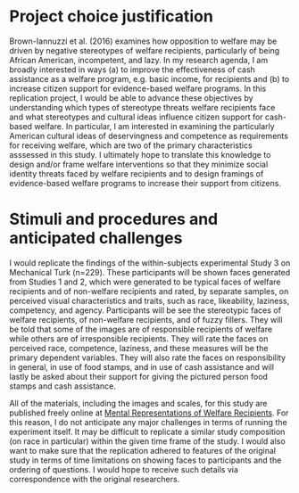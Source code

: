 # Project choice justification
Brown-Iannuzzi et al. (2016) examines how opposition to welfare may be driven by negative stereotypes of welfare recipients, particularly of being African American, incompetent, and lazy. In my research agenda, I am broadly interested in ways (a) to improve the effectiveness of cash assistance as a welfare program, e.g. basic income, for recipients and (b) to increase citizen support for evidence-based welfare programs. In this replication project, I would be able to advance these objectives by understanding which types of stereotype threats welfare recipients face and what stereotypes and cultural ideas influence citizen support for cash-based welfare. In particular, I am interested in examining the particularly American cultural ideas of deservingness and competence as requirements for receiving welfare, which are two of the primary characteristics asssessed in this study. I ultimately hope to translate this knowledge to design and/or frame welfare interventions so that they minimize social identity threats faced by welfare recipients and to design framings of evidence-based welfare programs to increase their support from citizens. 

# Stimuli and procedures and anticipated challenges
I would replicate the findings of the within-subjects experimental Study 3 on Mechanical Turk (n=229). These participants will be shown faces generated from Studies 1 and 2, which were generated to be typical faces of welfare recipients and of non-welfare recipients and rated, by separate samples, on perceived visual characteristics and traits, such as race, likeability, laziness, competency, and agency. Participants will be see the stereotypic faces of welfare recipients, of non-welfare recipients, and of fuzzy fillers. They will be told that some of the images are of responsible recipients of welfare while others are of irresponsible recipients. They will rate the faces on perceived race, competence, laziness, and these measures will be the primary dependent variables. They will also rate the faces on responsibility in general, in use of food stamps, and in use of cash assistance and will lastly be asked about their support for giving the pictured person food stamps and cash assistance. 

All of the materials, including the images and scales, for this study are published freely online at [Mental Representations of Welfare Recipients](https://dx.doi.org/10.6084/m9.figshare.c.3468495.v2). For this reason, I do not anticipate any major challenges in terms of running the experiment itself. It may be difficult to replicate a similar study composition (on race in particular) within the given time frame of the study. I would also want to make sure that the replication adhered to features of the original study in terms of time limitations on showing faces to participants and the ordering of questions. I would hope to receive such details via correspondence with the original researchers. 

